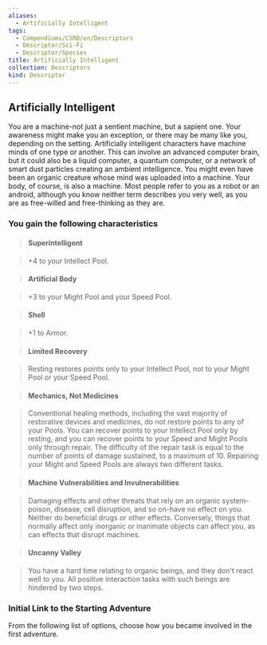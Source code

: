 ```yaml
---
aliases:
  - Artificially Intelligent
tags:
  - Compendiums/CSRD/en/Descriptors
  - Descriptor/Sci-Fi
  - Descriptor/Species
title: Artificially Intelligent
collection: Descriptors
kind: Descriptor
---
```

## Artificially Intelligent    
You are a machine-not just a sentient machine, but a sapient one. Your awareness might make you an exception, or there may be many like you, depending on the setting. Artificially intelligent characters have machine minds of one type or another. This can involve an advanced computer brain, but it could also be a liquid computer, a quantum computer, or a network of smart dust particles creating an ambient intelligence. You might even have been an organic creature whose mind was uploaded into a machine. Your body, of course, is also a machine. Most people refer to you as a robot or an android, although you know neither term describes you very well, as you are as free-willed and free-thinking as they are.  
### You gain the following characteristics    
> #### Superintelligent  
> +4 to your Intellect Pool.    
  
> #### Artificial Body  
> +3 to your Might Pool and your Speed Pool.    
  
> #### Shell  
> +1 to Armor.    
  
> #### Limited Recovery  
> Resting restores points only to your Intellect Pool, not to your Might Pool or your Speed Pool.    
  
> #### Mechanics, Not Medicines  
> Conventional healing methods, including the vast majority of restorative devices and medicines, do not restore points to any of your Pools. You can recover points to your Intellect Pool only by resting, and you can recover points to your Speed and Might Pools only through repair. The difficulty of the repair task is equal to the number of points of damage sustained, to a maximum of 10. Repairing your Might and Speed Pools are always two different tasks.    
  
> #### Machine Vulnerabilities and Invulnerabilities  
> Damaging effects and other threats that rely on an organic system-poison, disease, cell disruption, and so on-have no effect on you. Neither do beneficial drugs or other effects. Conversely, things that normally affect only inorganic or inanimate objects can affect you, as can effects that disrupt machines.    
  
> #### Uncanny Valley  
> You have a hard time relating to organic beings, and they don't react well to you. All positive interaction tasks with such beings are hindered by two steps.    
  
### Initial Link to the Starting Adventure    
From the following list of options, choose how you became involved in the first adventure.  